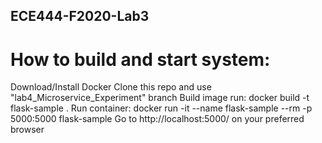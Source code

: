 ## ECE444-F2020-Lab3

# How to build and start system:

Download/Install Docker
Clone this repo and use "lab4_Microservice_Experiment" branch
Build image run: docker build -t flask-sample .
Run container: docker run -it --name flask-sample --rm -p 5000:5000 flask-sample
Go to http://localhost:5000/ on your preferred browser
